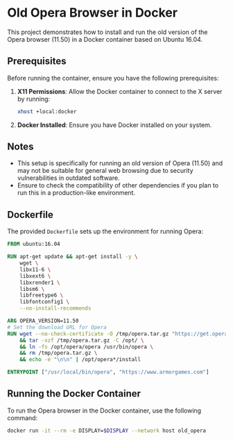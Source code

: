 
# Old Opera Browser in Docker

This project demonstrates how to install and run the old version of the Opera browser (11.50) in a Docker container based on Ubuntu 16.04.

## Prerequisites

Before running the container, ensure you have the following prerequisites:

1. **X11 Permissions**: Allow the Docker container to connect to the X server by running:

   ```bash
   xhost +local:docker
   ```

2. **Docker Installed**: Ensure you have Docker installed on your system.

## Notes

- This setup is specifically for running an old version of Opera (11.50) and may not be suitable for general web browsing due to security vulnerabilities in outdated software.
- Ensure to check the compatibility of other dependencies if you plan to run this in a production-like environment.

## Dockerfile

The provided `Dockerfile` sets up the environment for running Opera:

```dockerfile
FROM ubuntu:16.04

RUN apt-get update && apt-get install -y \
    wget \
    libx11-6 \
    libxext6 \
    libxrender1 \
    libsm6 \
    libfreetype6 \
    libfontconfig1 \
    --no-install-recommends

ARG OPERA_VERSION=11.50
# Set the download URL for Opera
RUN wget --no-check-certificate -O /tmp/opera.tar.gz "https://get.opera.com/pub/opera/linux/1150/opera-${OPERA_VERSION}-1074.x86_64.linux.tar.gz" \
    && tar -xzf /tmp/opera.tar.gz -C /opt/ \
    && ln -fs /opt/opera/opera /usr/bin/opera \
    && rm /tmp/opera.tar.gz \
    && echo -e "\n\n" | /opt/opera*/install

ENTRYPOINT ["/usr/local/bin/opera", "https://www.armorgames.com"]
```

## Running the Docker Container

To run the Opera browser in the Docker container, use the following command:

```bash
docker run -it --rm -e DISPLAY=$DISPLAY --network host old_opera
```
